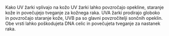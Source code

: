Kako UV žarki vplivajo na kožo
UV žarki lahko povzročajo opekline, staranje kože in povečujejo tveganje za kožnega raka. UVA žarki prodirajo globoko in povzročajo staranje kože, UVB pa so glavni povzročitelji sončnih opeklin. Obe vrsti lahko poškodujeta DNA celic in povečujeta tveganje za nastanek raka.